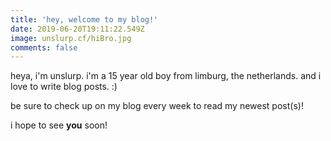 ```yaml
---
title: 'hey, welcome to my blog!'
date: 2019-06-20T19:11:22.549Z
image: unslurp.cf/hiBro.jpg
comments: false
---
```

heya, i'm unslurp. i'm a 15 year old boy from limburg, the netherlands. and i love to write blog posts. :)



be sure to check up on my blog every week to read my newest post(s)!



i hope to see **you** soon!
